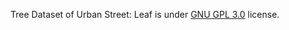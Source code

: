Tree Dataset of Urban Street: Leaf is under [GNU GPL 3.0](https://www.gnu.org/licenses/gpl-3.0.en.html) license.